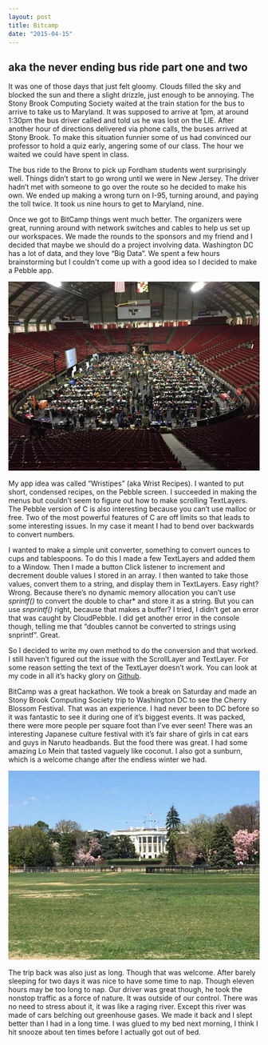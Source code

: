 ```yaml
---
layout: post
title: Bitcamp
date: "2015-04-15"
---
```

## aka the never ending bus ride part one and two

It was one of those days that just felt gloomy. Clouds filled the sky and blocked the sun and there a slight drizzle, just enough to be annoying. The Stony Brook Computing Society waited at the train station for the bus to arrive to take us to Maryland. It was supposed to arrive at 1pm, at around 1:30pm the bus driver called and told us he was lost on the LIE. After another hour of directions delivered via phone calls, the buses arrived at Stony Brook. To make this situation funnier some of us had convinced our professor to hold a quiz early, angering some of our class. The hour we waited we could have spent in class.

The bus ride to the Bronx to pick up Fordham students went surprisingly well. Things didn’t start to go wrong until we were in New Jersey. The driver hadn’t met with someone to go over the route so he decided to make his own. We ended up making a wrong turn on I-95, turning around, and paying the toll twice. It took us nine hours to get to Maryland, nine.

Once we got to BitCamp things went much better. The organizers were great, running around with network switches and cables to help us set up our workspaces. We made the rounds to the sponsors and my friend and I decided that maybe we should do a project involving data. Washington DC has a lot of data, and they love “Big Data”. We spent a few hours brainstorming but I couldn't come up with a good idea so I decided to make a Pebble app.

![Picture of the hackers in Cole Field House](./bitcamp_1.jpg) 

My app idea was called “Wristipes” (aka Wrist Recipes). I wanted to put short, condensed recipes, on the Pebble screen. I succeeded in making the menus but couldn’t seem to figure out how to make scrolling TextLayers. The Pebble version of C is also interesting because you can’t use malloc or free. Two of the most powerful features of C are off limits so that leads to some interesting issues. In my case it meant I had to bend over backwards to convert numbers.

I wanted to make a simple unit converter, something to convert ounces to cups and tablespoons. To do this I made a few TextLayers and added them to a Window. Then I made a button Click listener to increment and decrement double values I stored in an array. I then wanted to take those values, convert them to a string, and display them in TextLayers. Easy right? Wrong. Because there’s no dynamic memory allocation you can’t use *sprintf()* to convert the double to char* and store it as a string. But you can use *snprintf()* right, because that makes a buffer? I tried, I didn’t get an error that was caught by CloudPebble. I did get another error in the console though, telling me that “doubles cannot be converted to strings using snprintf”. Great.

So I decided to write my own method to do the conversion and that worked. I still haven’t figured out the issue with the ScrollLayer and TextLayer. For some reason setting the text of the TextLayer doesn’t work. You can look at my code in all it’s hacky glory on [Github](https://github.com/toastking/wristipes).

BitCamp was a great hackathon. We took a break on Saturday and made an Stony Brook Computing Society trip to Washington DC to see the Cherry Blossom Festival. That was an experience. I had never been to DC before so it was fantastic to see it during one of it’s biggest events. It was packed, there were more people per square foot than I’ve ever seen! There was an interesting Japanese culture festival with it’s fair share of girls in cat ears and guys in Naruto headbands. But the food there was great. I had some amazing Lo Mein that tasted vaguely like coconut. I also got a sunburn, which is a welcome change after the endless winter we had.

![Picture of the White House](./white_house.jpg)

The trip back was also just as long. Though that was welcome. After barely sleeping for two days it was nice to have some time to nap. Though eleven hours may be too long to nap. Our driver was great though, he took the nonstop traffic as a force of nature. It was outside of our control. There was no need to stress about it, it was like a raging river. Except this river was made of cars belching out greenhouse gases. We made it back and I slept better than I had in a long time. I was glued to my bed next morning, I think I hit snooze about ten times before I actually got out of bed.